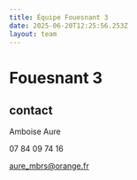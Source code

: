 ```yaml
---
title: Équipe Fouesnant 3
date: 2025-06-20T12:25:56.253Z
layout: team
---
```


# Fouesnant 3



## contact 

 Amboise Aure

07 84 09 74 16

aure_mbrs@orange.fr

